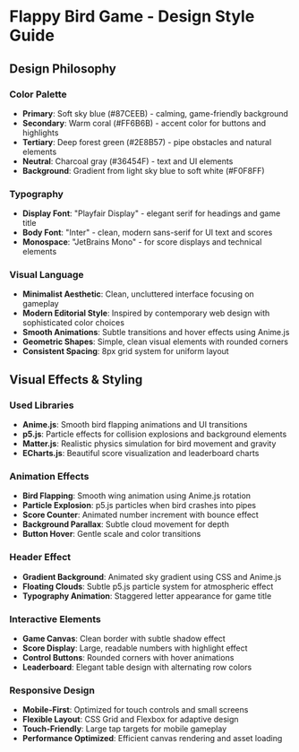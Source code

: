# Flappy Bird Game - Design Style Guide

## Design Philosophy

### Color Palette
- **Primary**: Soft sky blue (#87CEEB) - calming, game-friendly background
- **Secondary**: Warm coral (#FF6B6B) - accent color for buttons and highlights  
- **Tertiary**: Deep forest green (#2E8B57) - pipe obstacles and natural elements
- **Neutral**: Charcoal gray (#36454F) - text and UI elements
- **Background**: Gradient from light sky blue to soft white (#F0F8FF)

### Typography
- **Display Font**: "Playfair Display" - elegant serif for headings and game title
- **Body Font**: "Inter" - clean, modern sans-serif for UI text and scores
- **Monospace**: "JetBrains Mono" - for score displays and technical elements

### Visual Language
- **Minimalist Aesthetic**: Clean, uncluttered interface focusing on gameplay
- **Modern Editorial Style**: Inspired by contemporary web design with sophisticated color choices
- **Smooth Animations**: Subtle transitions and hover effects using Anime.js
- **Geometric Shapes**: Simple, clean visual elements with rounded corners
- **Consistent Spacing**: 8px grid system for uniform layout

## Visual Effects & Styling

### Used Libraries
- **Anime.js**: Smooth bird flapping animations and UI transitions
- **p5.js**: Particle effects for collision explosions and background elements
- **Matter.js**: Realistic physics simulation for bird movement and gravity
- **ECharts.js**: Beautiful score visualization and leaderboard charts

### Animation Effects
- **Bird Flapping**: Smooth wing animation using Anime.js rotation
- **Particle Explosion**: p5.js particles when bird crashes into pipes
- **Score Counter**: Animated number increment with bounce effect
- **Background Parallax**: Subtle cloud movement for depth
- **Button Hover**: Gentle scale and color transitions

### Header Effect
- **Gradient Background**: Animated sky gradient using CSS and Anime.js
- **Floating Clouds**: Subtle p5.js particle system for atmospheric effect
- **Typography Animation**: Staggered letter appearance for game title

### Interactive Elements
- **Game Canvas**: Clean border with subtle shadow effect
- **Score Display**: Large, readable numbers with highlight effect
- **Control Buttons**: Rounded corners with hover animations
- **Leaderboard**: Elegant table design with alternating row colors

### Responsive Design
- **Mobile-First**: Optimized for touch controls and small screens
- **Flexible Layout**: CSS Grid and Flexbox for adaptive design
- **Touch-Friendly**: Large tap targets for mobile gameplay
- **Performance Optimized**: Efficient canvas rendering and asset loading